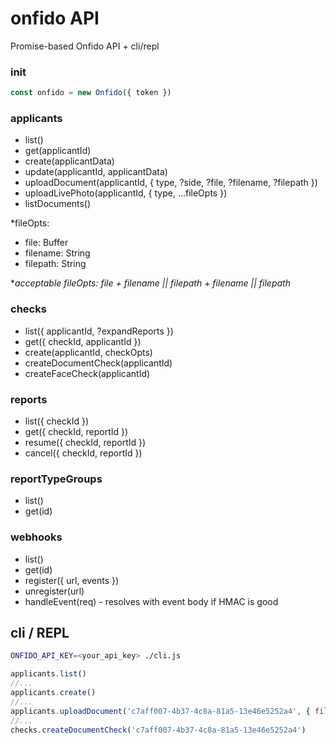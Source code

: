 
# onfido API

Promise-based Onfido API + cli/repl

### init

```js
const onfido = new Onfido({ token })
```

### applicants

- list()
- get(applicantId)
- create(applicantData)
- update(applicantId, applicantData)
- uploadDocument(applicantId, { type, ?side, ?file, ?filename, ?filepath })
- uploadLivePhoto(applicantId, { type, ...fileOpts })
- listDocuments()

*fileOpts:
  - file: Buffer
  - filename: String
  - filepath: String

**acceptable fileOpts: file + filename || filepath + filename || filepath*

### checks

- list({ applicantId, ?expandReports })
- get({ checkId, applicantId })
- create(applicantId, checkOpts)
- createDocumentCheck(applicantId)
- createFaceCheck(applicantId)

### reports

- list({ checkId })
- get({ checkId, reportId })
- resume({ checkId, reportId })
- cancel({ checkId, reportId })

### reportTypeGroups

- list()
- get(id)

### webhooks

- list()
- get(id)
- register({ url, events })
- unregister(url)
- handleEvent(req) - resolves with event body if HMAC is good

## cli / REPL

```sh
ONFIDO_API_KEY=<your_api_key> ./cli.js
```

```js
applicants.list()
//...
applicants.create()
//...
applicants.uploadDocument('c7aff007-4b37-4c8a-81a5-13e46e5252a4', { filepath: './samples/license.jpg', type:'driving_licence' })
//...
checks.createDocumentCheck('c7aff007-4b37-4c8a-81a5-13e46e5252a4')
```
